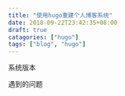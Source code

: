 ```yaml
---
title: "使用hugo重建个人博客系统"
date: 2018-09-22T23:42:35+08:00
draft: true
catagories: ["hugo"]
tags: ["blog", "hugo"]
---
```


系统版本

遇到的问题